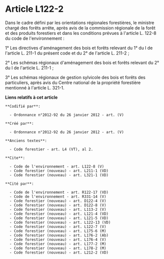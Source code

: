 # Article L122-2

Dans le cadre défini par les orientations régionales forestières, le ministre chargé des forêts arrête, après avis de la
commission régionale de la forêt et des produits forestiers et dans les conditions prévues à l'article L. 122-8 du code de
l'environnement : 

1° Les directives d'aménagement des bois et forêts relevant du 1° du I de l'article L. 211-1 du présent code et du 2° de
l'article L. 211-2 ; 

2° Les schémas régionaux d'aménagement des bois et forêts relevant du 2° du I de l'article L. 211-1 ; 

3° Les schémas régionaux de gestion sylvicole des bois et forêts des particuliers, après avis du Centre national de la
propriété forestière mentionné à l'article L. 321-1.

**Liens relatifs à cet article**

	**Codifié par**:

	  - Ordonnance n°2012-92 du 26 janvier 2012 - art. (V)

	**Créé par**:

	  - Ordonnance n°2012-92 du 26 janvier 2012 - art. (V)

	**Anciens textes**:

	  - Code forestier - art. L4 (VT), al 2.

	**Cite**:

	  - Code de l'environnement - art. L122-8 (V)
	  - Code forestier (nouveau) - art. L211-1 (VD)
	  - Code forestier (nouveau) - art. L321-1 (VD)

	**Cité par**:

	  - Code de l'environnement - art. R122-17 (VD)
	  - Code de l'environnement - art. R331-14 (V)
	  - Code forestier (nouveau) - art. D122-4 (V)
	  - Code forestier (nouveau) - art. D122-8 (V)
	  - Code forestier (nouveau) - art. L113-2 (V)
	  - Code forestier (nouveau) - art. L121-4 (VD)
	  - Code forestier (nouveau) - art. L121-5 (VD)
	  - Code forestier (nouveau) - art. L122-13 (VD)
	  - Code forestier (nouveau) - art. L122-7 (V)
	  - Code forestier (nouveau) - art. L175-6 (M)
	  - Code forestier (nouveau) - art. L176-2 (Ab)
	  - Code forestier (nouveau) - art. L176-4 (V)
	  - Code forestier (nouveau) - art. L177-2 (M)
	  - Code forestier (nouveau) - art. L178-2 (M)
	  - Code forestier (nouveau) - art. L212-2 (VD)
